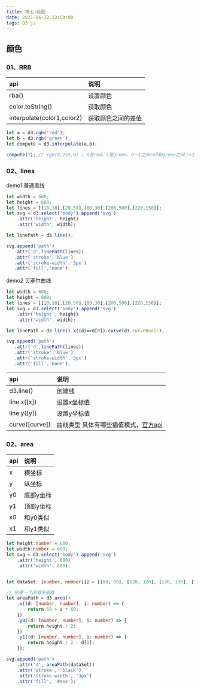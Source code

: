 ```yaml
---
title: 第七-绘图
date: 2021-06-22 22:59:00
tags: D3.js
---
```


## 颜色

### 01、RRB

api | 说明
:- | :-
rba()| 设置颜色
color.toString()|获取颜色
interpolate(color1,color2)|获取颜色之间的差值

```javascript
let a = d3.rgb('red');
let b = d3.rgb('green');
let compute = d3.interpolate(a,b);

compute(1); // rgb(0,255,0) ; 0是red，1是green，0～1之间red和green之间；>1green;<0 red;
```

### 02、lines

demo1 普通直线
```javascript
let width = 600;
let height = 600;
let lines = [[10,10],[20,50],[80,30],[200,500],[220,150]];
let svg = d3.select('body').append('svg')
    .attr('height', height)
    .attr('width', width);

let linePath = d3.line();

svg.append('path')
   .attr('d',linePath(lines))
   .attr('stroke','blue')
   .attr('stroke-width','3px')
   .attr('fill','none');
```

demo2 贝塞尔曲线
```javascript
let width = 600;
let height = 600;
let lines = [[10,10],[20,50],[80,30],[200,500],[220,150]];
let svg = d3.select('body').append('svg')
    .attr('height', height)
    .attr('width', width);

let linePath = d3.line().x((d)=>d[0]).curve(d3.curveBasis);

svg.append('path')
   .attr('d',linePath(lines))
   .attr('stroke','blue')
   .attr('stroke-width','3px')
   .attr('fill','none');
```

api | 说明
:- | :-
d3.line()| 创建线
line.x([x])| 设置x坐标值
line.y([y])| 设置y坐标值
curve([curve])| 曲线类型 具体有哪些插值模式，[官方api](https://github.com/xswei/d3js_doc/blob/master/API_Reference/API.md#curves)


### 02、area

api | 说明
:- | :-
x  | 横坐标
y  | 纵坐标
y0 | 底部y坐标
y1 | 顶部y坐标
x0 | 和y0类似
x1 | 和y1类似

```typescript
let height:number = 600;
let width:number = 600;
let svg = d3.select('body').append('svg')
    .attr('height', 600)
    .attr('width', 600);


let dataSet: [number, number][] = [[80, 80], [120, 120], [130, 130], [70, 70], [60, 60], [90, 90]];

// 创建一个区域生成器
let areaPath = d3.area()
    .x((d: [number, number], i: number) => {
        return 50 + i * 60;
    })
    .y0((d: [number, number], i: number) => {
        return height / 2;
    })
    .y1((d: [number, number], i: number) => {
        return height / 2 - d[0];
    });

svg.append('path')
    .attr('d', areaPath(dataSet))
    .attr('stroke', 'black')
    .attr('stroke-width', '3px')
    .attr('fill', '#eee');
```
